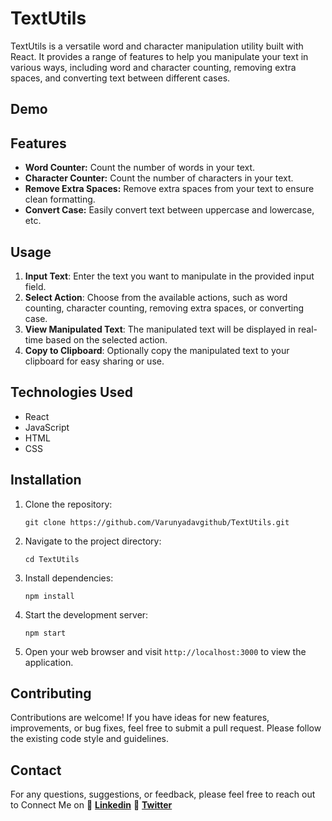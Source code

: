 # TextUtils

TextUtils is a versatile word and character manipulation utility built with React. It provides a range of features to help you manipulate your text in various ways, including word and character counting, removing extra spaces, and converting text between different cases.

## Demo

## Features

- **Word Counter:** Count the number of words in your text.
- **Character Counter:** Count the number of characters in your text.
- **Remove Extra Spaces:** Remove extra spaces from your text to ensure clean formatting.
- **Convert Case:** Easily convert text between uppercase and lowercase, etc.

## Usage

1. **Input Text**: Enter the text you want to manipulate in the provided input field.
2. **Select Action**: Choose from the available actions, such as word counting, character counting, removing extra spaces, or converting case.
3. **View Manipulated Text**: The manipulated text will be displayed in real-time based on the selected action.
4. **Copy to Clipboard**: Optionally copy the manipulated text to your clipboard for easy sharing or use.

## Technologies Used

- React
- JavaScript
- HTML
- CSS

## Installation

1. Clone the repository:

   ```
   git clone https://github.com/Varunyadavgithub/TextUtils.git
   ```

2. Navigate to the project directory:

   ```
   cd TextUtils
   ```

3. Install dependencies:

   ```
   npm install
   ```

4. Start the development server:

   ```
   npm start
   ```

5. Open your web browser and visit `http://localhost:3000` to view the application.

## Contributing

Contributions are welcome! If you have ideas for new features, improvements, or bug fixes, feel free to submit a pull request. Please follow the existing code style and guidelines.

## Contact

For any questions, suggestions, or feedback, please feel free to reach out to Connect Me on 🔗 [**Linkedin**](https://www.linkedin.com/in/varun-yadav-77152b251)  🔗 [**Twitter**](https://x.com/AlphaVarun1)
